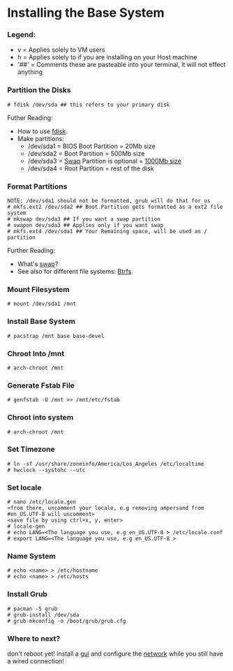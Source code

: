 # Installing the Base System
### Legend:
* v = Applies solely to VM users 
* h = Applies solely to if you are installing on your Host machine
* '##' = Comments these are pasteable into your terminal, it will not effect anything

### Partition the Disks
    # fdisk /dev/sda ## this refers to your primary disk
Futher Reading:
* How to use [fdisk](https://wiki.archlinux.org/index.php/Fdisk).
* Make partitions:
    * /dev/sda1 = BIOS Boot Partition = 20Mb size
    * /dev/sda2 = Boot Partition = 500Mb size
    * /dev/sda3 = [Swap](https://wiki.archlinux.org/index.php/Swap) Partition is optional = [1000Mb size](https://wiki.archlinux.org/index.php/Swap)
    * /dev/sda4 = Root Partition = rest of the disk
### Format Partitions
    NOTE: /dev/sda1 should not be formatted, grub will do that for us
    # mkfs.ext2 /dev/sda2 ## Boot Partition gets formatted as a ext2 file system
    # mkswap dev/sda3 ## If you want a swap partition
    # swapon dev/sda3 ## Applies only if you want swap
    # mkfs.ext4 /dev/sda1 ## Your Remaining space, will be used as / partition
Further Reading:
* What's [swap](https://wiki.archlinux.org/index.php/Swap)?
* See also for different file systems: [Btrfs](http://wiki.archlinux.org/index.php/Btrfs).
### Mount Filesystem
    # mount /dev/sda1 /mnt
### Install Base System
    # pacstrap /mnt base base-devel
### Chroot Into /mnt
    # arch-chroot /mnt
### Generate Fstab File
    # genfstab -U /mnt >> /mnt/etc/fstab
### Chroot into system
    # arch-chroot /mnt
### Set Timezone
    # ln -sf /usr/share/zoneinfo/America/Los_Angeles /etc/localtime
    # hwclock --systohc --utc
### Set locale
    # nano /etc/locale.gen
    <from there, uncomment your locale, e.g removing ampersand from #en_US.UTF-8 will uncomment>
    <save file by using ctrl+x, y, enter>
    # locale-gen
    # echo LANG=<The language you use, e.g en_US.UTF-8 > /etc/locale.conf
    # export LANG=<The language you use, e.g en_US.UTF-8 >
### Name System
    # echo <name> > /etc/hostname
    # echo <name> > /etc/hosts
### Install Grub
    # pacman -S grub
    # grub-install /dev/sda
    # grub-mkconfig -o /boot/grub/grub.cfg
### Where to next?
don't reboot yet!  install a [gui](https://github.com/AriShashivkopanazak/arch-linux-guide/blob/master/guide/gui.md) and configure the [network](https://github.com/AriShashivkopanazak/arch-linux-guide/blob/master/guide/network.md) while you still have a wired connection!
